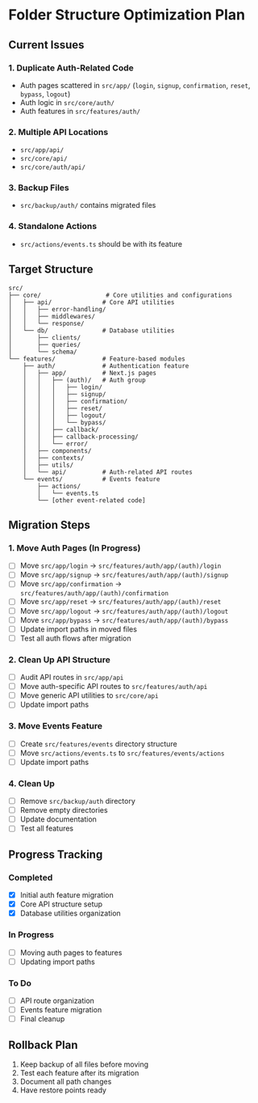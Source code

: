 # Folder Structure Optimization Plan

## Current Issues

### 1. Duplicate Auth-Related Code
- Auth pages scattered in `src/app/` (`login`, `signup`, `confirmation`, `reset`, `bypass`, `logout`)
- Auth logic in `src/core/auth/`
- Auth features in `src/features/auth/`

### 2. Multiple API Locations
- `src/app/api/`
- `src/core/api/`
- `src/core/auth/api/`

### 3. Backup Files
- `src/backup/auth/` contains migrated files

### 4. Standalone Actions
- `src/actions/events.ts` should be with its feature

## Target Structure

```
src/
├── core/                  # Core utilities and configurations
│   ├── api/              # Core API utilities
│   │   ├── error-handling/
│   │   ├── middlewares/
│   │   └── response/
│   └── db/               # Database utilities
│       ├── clients/
│       ├── queries/
│       └── schema/
└── features/             # Feature-based modules
    ├── auth/             # Authentication feature
    │   ├── app/          # Next.js pages
    │   │   ├── (auth)/   # Auth group
    │   │   │   ├── login/
    │   │   │   ├── signup/
    │   │   │   ├── confirmation/
    │   │   │   ├── reset/
    │   │   │   ├── logout/
    │   │   │   └── bypass/
    │   │   ├── callback/
    │   │   ├── callback-processing/
    │   │   └── error/
    │   ├── components/
    │   ├── contexts/
    │   ├── utils/
    │   └── api/          # Auth-related API routes
    └── events/           # Events feature
        ├── actions/
        │   └── events.ts
        └── [other event-related code]
```

## Migration Steps

### 1. Move Auth Pages (In Progress)
- [ ] Move `src/app/login` → `src/features/auth/app/(auth)/login`
- [ ] Move `src/app/signup` → `src/features/auth/app/(auth)/signup`
- [ ] Move `src/app/confirmation` → `src/features/auth/app/(auth)/confirmation`
- [ ] Move `src/app/reset` → `src/features/auth/app/(auth)/reset`
- [ ] Move `src/app/logout` → `src/features/auth/app/(auth)/logout`
- [ ] Move `src/app/bypass` → `src/features/auth/app/(auth)/bypass`
- [ ] Update import paths in moved files
- [ ] Test all auth flows after migration

### 2. Clean Up API Structure
- [ ] Audit API routes in `src/app/api`
- [ ] Move auth-specific API routes to `src/features/auth/api`
- [ ] Move generic API utilities to `src/core/api`
- [ ] Update import paths

### 3. Move Events Feature
- [ ] Create `src/features/events` directory structure
- [ ] Move `src/actions/events.ts` to `src/features/events/actions`
- [ ] Update import paths

### 4. Clean Up
- [ ] Remove `src/backup/auth` directory
- [ ] Remove empty directories
- [ ] Update documentation
- [ ] Test all features

## Progress Tracking

### Completed
- [x] Initial auth feature migration
- [x] Core API structure setup
- [x] Database utilities organization

### In Progress
- [ ] Moving auth pages to features
- [ ] Updating import paths

### To Do
- [ ] API route organization
- [ ] Events feature migration
- [ ] Final cleanup

## Rollback Plan
1. Keep backup of all files before moving
2. Test each feature after its migration
3. Document all path changes
4. Have restore points ready 